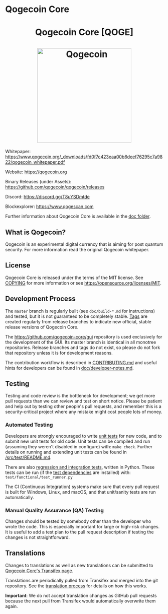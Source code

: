 Qogecoin Core 
=====================================

<h1 align="center">
Qogecoin Core [QOGE]  
<br/><br/>
<img src="https://i.imgur.com/tPkmb9m.png" alt="Qogecoin" width="300"/>
</h1>

Whitepaper: 
https://www.qogecoin.org/_downloads/fd0f7c423eaa00b6deef76295c7a9822/qogecoin_whitepaper.pdf

Website: https://qogecoin.org

Binary Releases (under Assets): https://github.com/qogecoin/qogecoin/releases

Discord: https://discord.gg/T8uYSDmtde

Blockexplorer: https://www.qogescan.com

Further information about Qogecoin Core is available in the [doc folder](/doc).

What is Qogecoin?
----------------

Qogecoin is an experimental digital currency that is aiming for post quantum security.
For more information read the original Qogecoin whitepaper.

License
-------

Qogecoin Core is released under the terms of the MIT license. See [COPYING](COPYING) for more
information or see https://opensource.org/licenses/MIT.

Development Process
-------------------

The `master` branch is regularly built (see `doc/build-*.md` for instructions) and tested, but it is not guaranteed to be
completely stable. [Tags](https://github.com/qogecoin/qogecoin/tags) are created
regularly from release branches to indicate new official, stable release versions of Qogecoin Core.

The https://github.com/qogecoin-core/gui repository is used exclusively for the
development of the GUI. Its master branch is identical in all monotree
repositories. Release branches and tags do not exist, so please do not fork
that repository unless it is for development reasons.

The contribution workflow is described in [CONTRIBUTING.md](CONTRIBUTING.md)
and useful hints for developers can be found in [doc/developer-notes.md](doc/developer-notes.md).

Testing
-------

Testing and code review is the bottleneck for development; we get more pull
requests than we can review and test on short notice. Please be patient and help out by testing
other people's pull requests, and remember this is a security-critical project where any mistake might cost people
lots of money.

### Automated Testing

Developers are strongly encouraged to write [unit tests](src/test/README.md) for new code, and to
submit new unit tests for old code. Unit tests can be compiled and run
(assuming they weren't disabled in configure) with: `make check`. Further details on running
and extending unit tests can be found in [/src/test/README.md](/src/test/README.md).

There are also [regression and integration tests](/test), written
in Python.
These tests can be run (if the [test dependencies](/test) are installed) with: `test/functional/test_runner.py`

The CI (Continuous Integration) systems make sure that every pull request is built for Windows, Linux, and macOS,
and that unit/sanity tests are run automatically.

### Manual Quality Assurance (QA) Testing

Changes should be tested by somebody other than the developer who wrote the
code. This is especially important for large or high-risk changes. It is useful
to add a test plan to the pull request description if testing the changes is
not straightforward.

Translations
------------

Changes to translations as well as new translations can be submitted to
[Qogecoin Core's Transifex page](https://www.transifex.com/qogecoin/qogecoin/).

Translations are periodically pulled from Transifex and merged into the git repository. See the
[translation process](doc/translation_process.md) for details on how this works.

**Important**: We do not accept translation changes as GitHub pull requests because the next
pull from Transifex would automatically overwrite them again.
